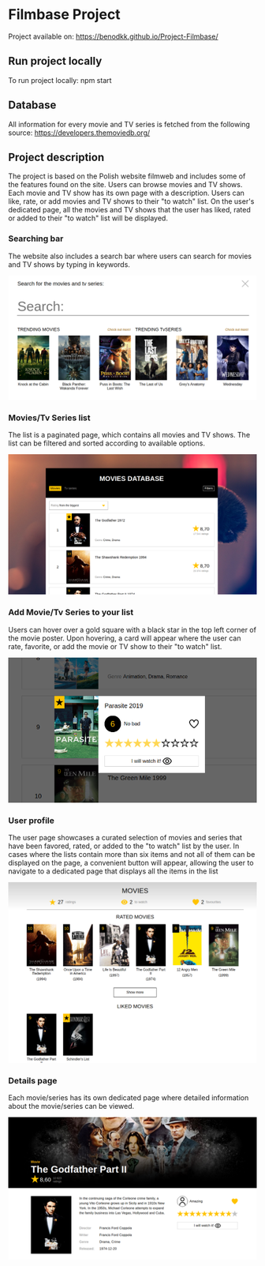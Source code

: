 # Filmbase Project

Project available on: https://benodkk.github.io/Project-Filmbase/

## Run project locally

To run project locally: npm start

## Database

All information for every movie and TV series is fetched from the following source: https://developers.themoviedb.org/

## Project description

The project is based on the Polish website filmweb and includes some of the features found on the site. Users can browse movies and TV shows. Each movie and TV show has its own page with a description. Users can like, rate, or add movies and TV shows to their "to watch" list. On the user's dedicated page, all the movies and TV shows that the user has liked, rated or added to their "to watch" list will be displayed.

### Searching bar

The website also includes a search bar where users can search for movies and TV shows by typing in keywords.

<img src="./images/searching-bar.png">

### Movies/Tv Series list

The list is a paginated page, which contains all movies and TV shows. The list can be filtered and sorted according to available options.

<img src="./images/list.png">

### Add Movie/Tv Series to your list

Users can hover over a gold square with a black star in the top left corner of the movie poster. Upon hovering, a card will appear where the user can rate, favorite, or add the movie or TV show to their "to watch" list.

<img src="./images/rateMovie.png">

### User profile

The user page showcases a curated selection of movies and series that have been favored, rated, or added to the "to watch" list by the user. In cases where the lists contain more than six items and not all of them can be displayed on the page, a convenient button will appear, allowing the user to navigate to a dedicated page that displays all the items in the list

<img src="./images/user.png">

### Details page

Each movie/series has its own dedicated page where detailed information about the movie/series can be viewed.

<img src="./images/details-page.png">
